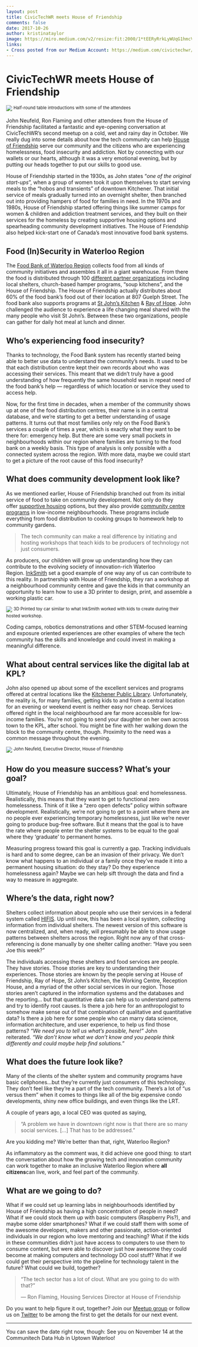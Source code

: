 ```yaml
---
layout: post
title: CivicTechWR meets House of Friendship
comments: false
date: 2017-10-26
author: kristinataylor
image: https://miro.medium.com/v2/resize:fit:2000/1*tEERyRrkLyWUqG1hmcVnlQ.jpeg
links:
- Cross posted from our Medium Account: https://medium.com/civictechwr/civictechwr-meets-house-of-friendship-ade25aad0414
---
```

# CivicTechWR meets House of Friendship

![](https://miro.medium.com/v2/resize:fit:2000/1*tEERyRrkLyWUqG1hmcVnlQ.jpeg)
<sup>
Half-round table introductions with some of the attendees
</sup>

John Neufeld, Ron Flaming and other attendees from the House of Friendship facilitated a fantastic and eye-opening conversation at CivicTechWR’s second meetup on a cold, wet and rainy day in October. We really dug into some details about how the tech community can help [House of Friendship](https://www.houseoffriendship.org/) serve our community and the citizens who are experiencing homelessness, food insecurity and addiction. Not by connecting with our wallets or our hearts, although it was a very emotional evening, but by putting our heads together to put our skills to good use.

<!-- more -->

House of Friendship started in the 1930s, as John states “_one of the original start-ups_”, when a group of women took it upon themselves to start serving meals to the “hobos and transients” of downtown Kitchener. That initial service of meals gradually turned into an overnight shelter, then branched out into providing hampers of food for families in need. In the 1970s and 1980s, House of Friendship started offering things like summer camps for women & children and addiction treatment services, and they built on their services for the homeless by creating supportive housing options and spearheading community development initiatives. The House of Friendship also helped kick-start one of Canada’s most innovative food bank systems.

## Food (In)Security in Waterloo Region

The [Food Bank of Waterloo Region](http://www.thefoodbank.ca/en/) collects food from all kinds of community initiatives and assembles it all in a giant warehouse. From there the food is distributed through 100 [different partner organizations](http://www.thefoodbank.ca/en/aboutus/member_agencies.asp?_mid_=11322) including local shelters, church-based hamper programs, “soup kitchens”, and the House of Friendship. The House of Friendship actually distributes about 60% of the food bank’s food out of their location at 807 Guelph Street. The food bank also supports programs at [St John’s Kitchen](https://www.theworkingcentre.org/st-johns-kitchen/143) & [Ray of Hope](https://www.rayofhope.net/need-help/community-support/). John challenged the audience to experience a life changing meal shared with the many people who visit St John’s. Between these two organizations, people can gather for daily hot meal at lunch and dinner.

## Who’s experiencing food insecurity?

Thanks to technology, the Food Bank system has recently started being able to better use data to understand the community’s needs. It used to be that each distribution centre kept their own records about who was accessing their services. This meant that we didn’t truly have a good understanding of how frequently the same household was in repeat need of the food bank’s help — regardless of which location or service they used to access help.

Now, for the first time in decades, when a member of the community shows up at one of the food distribution centres, their name is in a central database, and we’re starting to get a better understanding of usage patterns. It turns out that most families only rely on the Food Bank’s services a couple of times a year, which is exactly what they want to be there for: emergency help. But there are some very small pockets in neighbourhoods within our region where families are turning to the food bank on a weekly basis. This type of analysis is only possible with a connected system across the region. With more data, maybe we could start to get a picture of the root cause of this food insecurity?

## What does community development look like?

As we mentioned earlier, House of Friendship branched out from its initial service of food to take on community development. Not only do they offer [supportive housing](https://www.houseoffriendship.org/how-we-help/shelter-and-supportive-housing/) options, but they also provide [community centre programs](https://www.houseoffriendship.org/how-we-help/community-centres-and-summer-camp/) in low-income neighbourhoods. These programs include everything from food distribution to cooking groups to homework help to community gardens.

> The tech community can make a real difference by initiating and hosting workshops that teach kids to be producers of technology not just consumers.

As producers, our children will grow up understanding how they can contribute to the evolving society of innovation-rich Waterloo Region. [InkSmith](https://www.inksmith.co/steam) set a good example of one way any of us can contribute to this reality. In partnership with House of Friendship, they ran a workshop at a neighbourhood community centre and gave the kids in that community an opportunity to learn how to use a 3D printer to design, print, and assemble a working plastic car.

![](https://miro.medium.com/v2/resize:fit:1256/1*fp3LD5KL9iZ_4_MYZAlzAA.jpeg)
<sup>
3D Printed toy car similar to what InkSmith worked with kids to create during their hosted workshop.
</sup>

Coding camps, robotics demonstrations and other STEM-focused learning and exposure oriented experiences are other examples of where the tech community has the skills and knowledge and could invest in making a meaningful difference.

## What about central services like the digital lab at KPL?

John also opened up about some of the excellent services and programs offered at central locations like the [Kitchener Public Library](http://www.kpl.org/). Unfortunately, the reality is, for many families, getting kids to and from a central location for an evening or weekend event is neither easy nor cheap. Services offered right in the local neighbourhood are far more accessible for low-income families. You’re not going to send your daughter on her own across town to the KPL, after school. You might be fine with her walking down the block to the community centre, though. Proximity to the need was a common message throughout the evening.

![](https://miro.medium.com/v2/resize:fit:1400/1*RdzTXjhZKAWaHe-HeArjMg.jpeg)
<sup>
John Neufeld, Executive Director, House of Friendship
</sup>

## How do you measure success? What’s your goal?

Ultimately, House of Friendship has an ambitious goal: end homelessness. Realistically, this means that they want to get to functional zero homelessness. Think of it like a “zero open defects” policy within software development. Realistically, we’re not going to get to a point where there are no people ever experiencing temporary homelessness, just like we’re never going to produce bug-free software. But it means that the goal is to have the rate where people enter the shelter systems to be equal to the goal where they ‘graduate’ to permanent homes.

Measuring progress toward this goal is currently a gap. Tracking individuals is hard and to some degree, can be an invasion of their privacy. We don’t know what happens to an individual or a family once they’ve made it into a permanent housing situation: do they stay? Do they experience homelessness again? Maybe we can help sift through the data and find a way to measure in aggregate.

## Where’s the data, right now?

Shelters collect information about people who use their services in a federal system called [HIFIS](https://www.canada.ca/en/employment-social-development/programs/communities/homelessness/nhis.html). Up until now, this has been a local system, collecting information from individual shelters. The newest version of this software is now centralized, and, when ready, will presumably be able to show usage patterns between shelters across the region. Right now any of that cross-referencing is done manually by one shelter calling another: “Have you seen Joe this week?”

The individuals accessing these shelters and food services are people. They have stories. Those stories are key to understanding their experiences. Those stories are known by the people serving at House of Friendship, Ray of Hope, St John’s Kitchen, the Working Centre, Reception House, and a myriad of the other social services in our region. Those stories aren’t captured in the information systems and the databases and the reporting… but that quantitative data can help us to understand patterns and try to identify root causes. Is there a job here for an anthropologist to somehow make sense out of that combination of qualitative and quantitative data? Is there a job here for some people who can marry data science, information architecture, and user experience, to help us find those patterns? _“We need you to tell us what’s possible, here!”_ John reiterated. _“We don’t know what we don’t know and you people think differently and could maybe help find solutions.”_

## What does the future look like?

Many of the clients of the shelter system and community programs have basic cellphones…but they’re currently just consumers of this technology. They don’t feel like they’re a part of the tech community. There’s a lot of “us versus them” when it comes to things like all of the big expensive condo developments, shiny new office buildings, and even things like the LRT.

A couple of years ago, a local CEO was quoted as saying,

> “A problem we have in downtown right now is that there are so many social services. […] That has to be addressed.”

Are you kidding me? We’re better than that, right, Waterloo Region?

As inflammatory as the comment was, it did achieve one good thing: to start the conversation about how the growing tech and innovation community can work together to make an inclusive Waterloo Region where **all citizens**can live, work, and feel part of the community.

## What are we going to do?

What if we could set up learning labs in neighbourhoods identified by House of Friendship as having a high concentration of people in need? What if we could stock them up with basic computers (Raspberry Pis?), and maybe some older smartphones? What if we could staff them with some of the awesome developers, makers and other passionate, action-oriented individuals in our region who love mentoring and teaching? What if the kids in these communities didn’t just have access to computers to use them to consume content, but were able to discover just how awesome they could become at making computers and technology DO cool stuff? What if we could get their perspective into the pipeline for technology talent in the future? What could we build, together?

> “The tech sector has a lot of clout. What are you going to do with that?”
> 
> — Ron Flaming, Housing Services Director at House of Friendship

Do you want to help figure it out, together? Join our [Meetup group](https://www.meetup.com/preview/CivicTechWR) or follow us on [Twitter](https://twitter.com/civictechwr) to be among the first to get the details for our next event.

--- 

You can save the date right now, though: See you on November 14 at the Communitech Data Hub in Uptown Waterloo!
